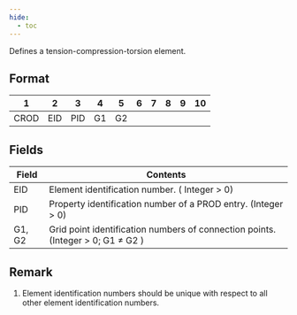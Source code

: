 ```yaml
---
hide:
  - toc
---
```

Defines a tension-compression-torsion element.

## Format
| 1        | 2        | 3        | 4        | 5        | 6        | 7        | 8        | 9        | 10       | 
| -------- | -------- | -------- | -------- | -------- | -------- | -------- | -------- | -------- | -------- | 
| CROD     | EID      | PID      | G1       | G2       |          |          |          |          |          | 

## Fields
| Field      | Contents |
| ---------- | -------- |
| EID | Element identification number. ( Integer > 0)
| PID | Property identification number of a PROD entry. (Integer > 0)
| G1, G2 | Grid point identification numbers of connection points. (Integer > 0; G1 ≠ G2 )

## Remark
1. Element identification numbers should be unique with respect to all other element identification numbers.